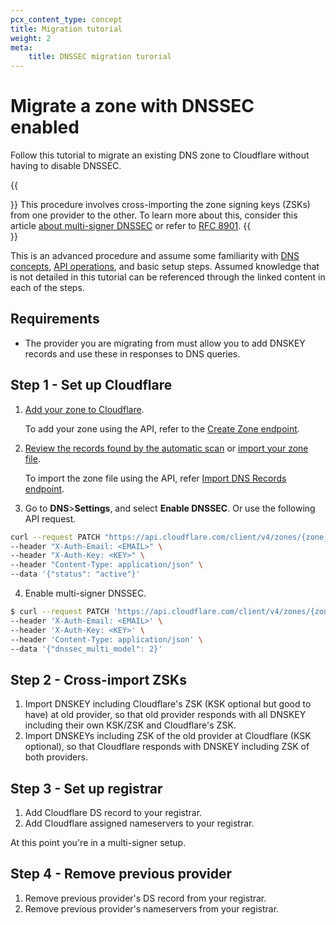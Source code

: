 ```yaml
---
pcx_content_type: concept
title: Migration tutorial
weight: 2
meta: 
    title: DNSSEC migration turorial
---
```


# Migrate a zone with DNSSEC enabled

Follow this tutorial to migrate an existing DNS zone to Cloudflare without having to disable DNSSEC.

{{<Aside type="warning">}}
This procedure involves cross-importing the zone signing keys (ZSKs) from one provider to the other. To learn more about this, consider this article [about multi-signer DNSSEC](/dns/dnssec/multi-signer-dnssec/about/) or refer to [RFC 8901](https://www.rfc-editor.org/rfc/rfc8901.html).
{{</Aside>}}

This is an advanced procedure and assume some familiarity with [DNS concepts](/dns/concepts/), [API operations](/fundamentals/api/), and basic setup steps. Assumed knowledge that is not detailed in this tutorial can be referenced through the linked content in each of the steps.

## Requirements
* The provider you are migrating from must allow you to add DNSKEY records and use these in responses to DNS queries.

## Step 1 - Set up Cloudflare

1. [Add your zone to Cloudflare](/fundamentals/get-started/setup/add-site/).

    To add your zone using the API, refer to the [Create Zone endpoint](/api/operations/zones-post).

2. [Review the records found by the automatic scan](/dns/manage-dns-records/how-to/create-dns-records/) or [import your zone file](/dns/manage-dns-records/how-to/import-and-export/).

    To import the zone file using the API, refer [Import DNS Records endpoint](/api/operations/dns-records-for-a-zone-import-dns-records).

3. Go to **DNS**>**Settings**, and select **Enable DNSSEC**. Or use the following API request.

```bash
curl --request PATCH "https://api.cloudflare.com/client/v4/zones/{zone_id}/dnssec" \
--header "X-Auth-Email: <EMAIL>" \
--header "X-Auth-Key: <KEY>" \
--header "Content-Type: application/json" \
--data '{"status": "active"}'
```

4. Enable multi-signer DNSSEC.

```bash
$ curl --request PATCH 'https://api.cloudflare.com/client/v4/zones/{zone_id}/dnssec' \ 
--header 'X-Auth-Email: <EMAIL>' \ 
--header 'X-Auth-Key: <KEY>' \ 
--header 'Content-Type: application/json' \ 
--data '{"dnssec_multi_model": 2}'
```

## Step 2 - Cross-import ZSKs

1. Import DNSKEY including Cloudflare's ZSK (KSK optional but good to have) at old provider, so that old provider responds with all DNSKEY including their own KSK/ZSK and Cloudflare's ZSK.
2. Import DNSKEYs including ZSK of the old provider at Cloudflare (KSK optional), so that Cloudflare responds with DNSKEY including ZSK of both providers.

## Step 3 - Set up registrar

1. Add Cloudflare DS record to your registrar.
2. Add Cloudflare assigned nameservers to your registrar.

At this point you're in a multi-signer setup.

## Step 4 - Remove previous provider

1. Remove previous provider's DS record from your registrar.
2. Remove previous provider's nameservers from your registrar.